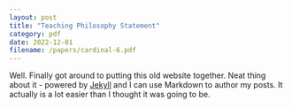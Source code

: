 ```yaml
---
layout: post
title: "Teaching Philosophy Statement"
category: pdf
date: 2022-12-01
filename: /papers/cardinal-6.pdf
---
```


Well. Finally got around to putting this old website together. Neat thing about it - powered by [Jekyll](http://jekyllrb.com) and I can use Markdown to author my posts. It actually is a lot easier than I thought it was going to be.

